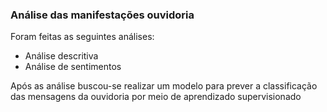 ### Análise das manifestações ouvidoria

Foram feitas as seguintes análises: 
* Análise descritiva
* Análise de sentimentos

Após as análise buscou-se realizar um modelo para prever a classificação das mensagens da ouvidoria por meio de aprendizado supervisionado


